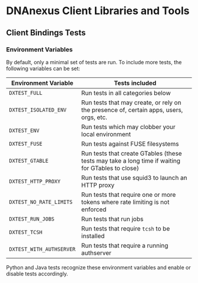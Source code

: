 # DNAnexus Client Libraries and Tools

## Client Bindings Tests

### Environment Variables

By default, only a minimal set of tests are run.  To include more
tests, the following variables can be set:

Environment Variable         | Tests included
-----------------------------|---------------
`DXTEST_FULL`                | Run tests in all categories below
`DXTEST_ISOLATED_ENV`        | Run tests that may create, or rely on the presence of, certain apps, users, orgs, etc.
`DXTEST_ENV`                 | Run tests which may clobber your local environment
`DXTEST_FUSE`                | Run tests against FUSE filesystems
`DXTEST_GTABLE`              | Run tests that create GTables (these tests may take a long time if waiting for GTables to close)
`DXTEST_HTTP_PROXY`          | Run tests that use squid3 to launch an HTTP proxy
`DXTEST_NO_RATE_LIMITS`      | Run tests that require one or more tokens where rate limiting is not enforced
`DXTEST_RUN_JOBS`            | Run tests that run jobs
`DXTEST_TCSH`                | Run tests that require `tcsh` to be installed
`DXTEST_WITH_AUTHSERVER`     | Run tests that require a running authserver

Python and Java tests recognize these environment variables and enable or
disable tests accordingly.
